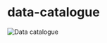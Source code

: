 # data-catalogue
![Data catalogue](https://github.com/RSO23/data-catalogue/workflows/Data%20catalogue/badge.svg)


